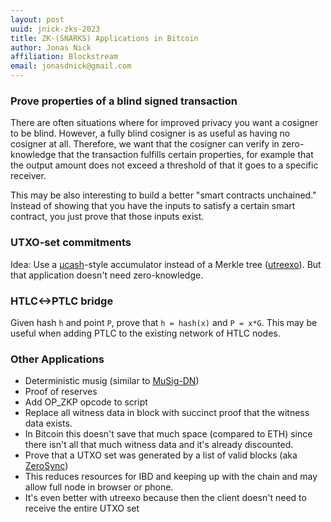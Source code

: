 ```yaml
---
layout: post
uuid: jnick-zks-2023
title: ZK-(SNARKS) Applications in Bitcoin
author: Jonas Nick
affiliation: Blockstream
email: jonasdnick@gmail.com
---
```


### Prove properties of a blind signed transaction

There are often situations where for improved privacy you want a cosigner to be blind. However, a fully blind cosigner is as useful as having no cosigner at all. Therefore, we want that the cosigner can verify in zero-knowledge that the transaction fulfills certain properties, for example that the output amount does not exceed a threshold of that it goes to a specific receiver.

This may be also interesting to build a better "smart contracts unchained." Instead of showing that you have the inputs to satisfy a certain smart contract, you just prove that those inputs exist.

### UTXO-set commitments

Idea: Use a [µcash](https://eprint.iacr.org/2022/1104.pdf)-style accumulator instead of a Merkle tree ([utreexo](https://eprint.iacr.org/2019/611.pdf)). But that application doesn't need zero-knowledge.

### HTLC<->PTLC bridge

Given hash `h` and point `P`, prove that `h = hash(x)` and `P = x*G`. This may be useful when adding PTLC to the existing network of HTLC nodes.

### Other Applications
 - Deterministic musig (similar to [MuSig-DN](https://eprint.iacr.org/2020/1057))
 - Proof of reserves
 - Add OP_ZKP opcode to script
 - Replace all witness data in block with succinct proof that the witness data exists.
 - In Bitcoin this doesn't save that much space (compared to ETH) since there isn't all that much witness data and it's already discounted.
 - Prove that a UTXO set was generated by a list of valid blocks (aka [ZeroSync](https://zerosync.org/zerosync.pdf))
 - This reduces resources for IBD and keeping up with the chain and may allow full node in browser or phone.
 - It's even better with utreexo because then the client doesn't need to receive the entire UTXO set
